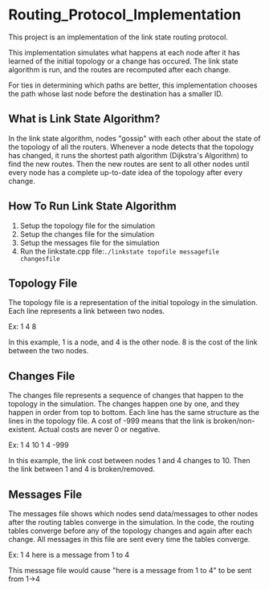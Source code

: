# Routing_Protocol_Implementation

This project is an implementation of the link state routing protocol. 

This implementation simulates what happens at each node after it has learned of the initial topology or a change has occured. The link state algorithm is run, and the routes are recomputed after each change. 

For ties in determining which paths are better, this implementation chooses the path whose last node before the destination has a smaller ID. 


## What is Link State Algorithm?

In the link state algorithm, nodes "gossip" with each other about the state of the topology of all the routers. Whenever a node detects that the topology has changed, it runs the shortest path algorithm (Dijkstra's Algorithm) to find the new routes. Then the new routes are sent to all other nodes until every node has a complete up-to-date idea of the topology after every change.  


## How To Run Link State Algorithm

1. Setup the topology file for the simulation
2. Setup the changes file for the simulation
3. Setup the messages file for the simulation
4. Run the linkstate.cpp file:```./linkstate topofile messagefile changesfile```


## Topology File

The topology file is a representation of the initial topology in the simulation. Each line represents a link between two nodes. 

Ex: 1 4 8

In this example, 1 is a node, and 4 is the other node. 8 is the cost of the link between the two nodes. 


## Changes File

The changes file represents a sequence of changes that happen to the topology in the simulation. The changes happen one by one, and they happen in order from top to bottom. Each line has the same structure as the lines in the topology file. A cost of -999 means that the link is broken/non-existent. Actual costs are never 0 or negative. 

Ex: 1 4 10
    1 4 -999

In this example, the link cost between nodes 1 and 4 changes to 10. Then the link between 1 and 4 is broken/removed. 


## Messages File

The messages file shows which nodes send data/messages to other nodes after the routing tables converge in the simulation. In the code, the routing tables converge before any of the topology changes and again after each change. All messages in this file are sent every time the tables converge. 

Ex: 1 4 here is a message from 1 to 4

This message file would cause "here is a message from 1 to 4" to be sent from 1->4



